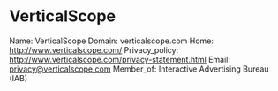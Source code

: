 
# VerticalScope

Name: VerticalScope
Domain: verticalscope.com
Home: http://www.verticalscope.com/
Privacy_policy: http://www.verticalscope.com/privacy-statement.html
Email: privacy@verticalscope.com
Member_of: Interactive Advertising Bureau (IAB)
